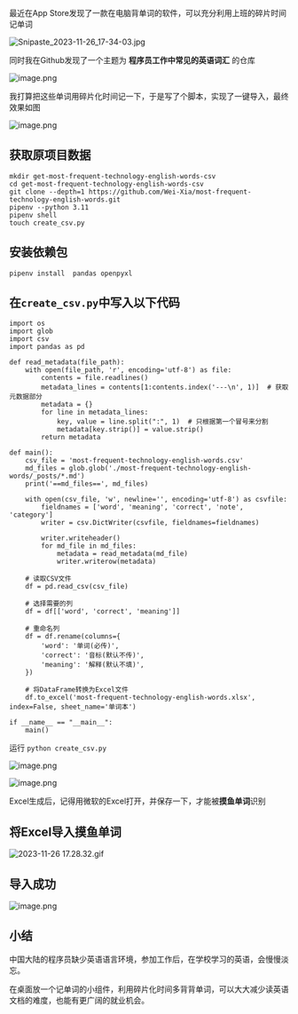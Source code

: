 最近在App Store发现了一款在电脑背单词的软件，可以充分利用上班的碎片时间记单词

![Snipaste_2023-11-26_17-34-03.jpg](https://upload-images.jianshu.io/upload_images/3203841-3a234dc9c7ac0781.jpg)

同时我在Github发现了一个主题为 **程序员工作中常见的英语词汇** 的仓库

![image.png](https://upload-images.jianshu.io/upload_images/3203841-9a667e6a687e7d3b.png)

我打算把这些单词用碎片化时间记一下，于是写了个脚本，实现了一键导入，最终效果如图

![image.png](https://upload-images.jianshu.io/upload_images/3203841-7b7e0378b693e15c.png)


## 获取原项目数据

```
mkdir get-most-frequent-technology-english-words-csv
cd get-most-frequent-technology-english-words-csv
git clone --depth=1 https://github.com/Wei-Xia/most-frequent-technology-english-words.git
pipenv --python 3.11
pipenv shell
touch create_csv.py
```
## 安装依赖包

```
pipenv install  pandas openpyxl
```

##   在`create_csv.py`中写入以下代码

```
import os
import glob
import csv
import pandas as pd

def read_metadata(file_path):
    with open(file_path, 'r', encoding='utf-8') as file:
        contents = file.readlines()
        metadata_lines = contents[1:contents.index('---\n', 1)]  # 获取元数据部分
        metadata = {}
        for line in metadata_lines:
            key, value = line.split(":", 1)  # 只根据第一个冒号来分割
            metadata[key.strip()] = value.strip()
        return metadata

def main():
    csv_file = 'most-frequent-technology-english-words.csv'
    md_files = glob.glob('./most-frequent-technology-english-words/_posts/*.md')
    print('==md_files==', md_files)

    with open(csv_file, 'w', newline='', encoding='utf-8') as csvfile:
        fieldnames = ['word', 'meaning', 'correct', 'note', 'category']
        writer = csv.DictWriter(csvfile, fieldnames=fieldnames)

        writer.writeheader()
        for md_file in md_files:
            metadata = read_metadata(md_file)
            writer.writerow(metadata)

    # 读取CSV文件
    df = pd.read_csv(csv_file)

    # 选择需要的列
    df = df[['word', 'correct', 'meaning']]

    # 重命名列
    df = df.rename(columns={
        'word': '单词(必传)',
        'correct': '音标(默认不传)',
        'meaning': '解释(默认不填)',
    })

    # 将DataFrame转换为Excel文件
    df.to_excel('most-frequent-technology-english-words.xlsx', index=False, sheet_name='单词本')

if __name__ == "__main__":
    main()

```

运行 `python create_csv.py`

![image.png](https://upload-images.jianshu.io/upload_images/3203841-eea445719a90b5c1.png)

![image.png](https://upload-images.jianshu.io/upload_images/3203841-ae2ff9a564d498b3.png)

Excel生成后，记得用微软的Excel打开，并保存一下，才能被**摸鱼单词**识别

## 将Excel导入摸鱼单词

![2023-11-26 17.28.32.gif](https://upload-images.jianshu.io/upload_images/3203841-8695fe496d2c9c9b.gif)


## 导入成功


![image.png](https://upload-images.jianshu.io/upload_images/3203841-0337bfabb39f89b6.png)


## 小结

中国大陆的程序员缺少英语语言环境，参加工作后，在学校学习的英语，会慢慢淡忘。

在桌面放一个记单词的小组件，利用碎片化时间多背背单词，可以大大减少读英语文档的难度，也能有更广阔的就业机会。





